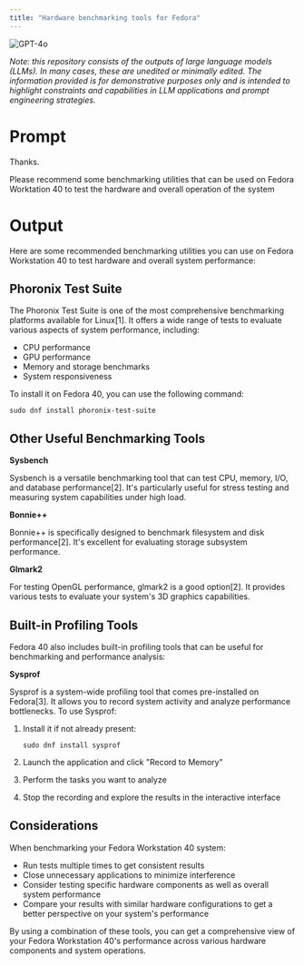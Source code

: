 ```yaml
---
title: "Hardware benchmarking tools for Fedora"
---
```

![GPT-4o](https://img.shields.io/badge/GPT--4o-3333FF?style=for-the-badge&logo=openai&logoColor=white)



*Note: this repository consists of the outputs of large language models (LLMs). In many cases, these are unedited or minimally edited. The information provided is for demonstrative purposes only and is intended to highlight constraints and capabilities in LLM applications and prompt engineering strategies.*


# Prompt

Thanks.

Please recommend some benchmarking utilities that can be used on Fedora Worktation 40 to test the hardware and overall operation of the system

# Output

Here are some recommended benchmarking utilities you can use on Fedora Workstation 40 to test hardware and overall system performance:

## Phoronix Test Suite

The Phoronix Test Suite is one of the most comprehensive benchmarking platforms available for Linux[1]. It offers a wide range of tests to evaluate various aspects of system performance, including:

- CPU performance
- GPU performance 
- Memory and storage benchmarks
- System responsiveness

To install it on Fedora 40, you can use the following command:

```
sudo dnf install phoronix-test-suite
```

## Other Useful Benchmarking Tools

**Sysbench**

Sysbench is a versatile benchmarking tool that can test CPU, memory, I/O, and database performance[2]. It's particularly useful for stress testing and measuring system capabilities under high load.

**Bonnie++**

Bonnie++ is specifically designed to benchmark filesystem and disk performance[2]. It's excellent for evaluating storage subsystem performance.

**Glmark2**

For testing OpenGL performance, glmark2 is a good option[2]. It provides various tests to evaluate your system's 3D graphics capabilities.

## Built-in Profiling Tools

Fedora 40 also includes built-in profiling tools that can be useful for benchmarking and performance analysis:

**Sysprof**

Sysprof is a system-wide profiling tool that comes pre-installed on Fedora[3]. It allows you to record system activity and analyze performance bottlenecks. To use Sysprof:

1. Install it if not already present:
   ```
   sudo dnf install sysprof
   ```

2. Launch the application and click "Record to Memory"
3. Perform the tasks you want to analyze
4. Stop the recording and explore the results in the interactive interface

## Considerations

When benchmarking your Fedora Workstation 40 system:

- Run tests multiple times to get consistent results
- Close unnecessary applications to minimize interference
- Consider testing specific hardware components as well as overall system performance
- Compare your results with similar hardware configurations to get a better perspective on your system's performance

By using a combination of these tools, you can get a comprehensive view of your Fedora Workstation 40's performance across various hardware components and system operations.
 